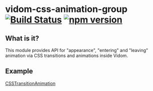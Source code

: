 # vidom-css-animation-group [![Build Status](https://secure.travis-ci.org/dfilatov/vidom-css-animation-group.png)](http://travis-ci.org/dfilatov/vidom-css-animation-group) [![npm version](https://badge.fury.io/js/vidom-css-animation-group.svg)](http://badge.fury.io/js/vidom-css-animation-group)

## What is it?

This module provides API for "appearance", "entering" and "leaving" animation via CSS transitions and animations inside Vidom.

## Example

[CSSTransitionAnimation](https://dfilatov.github.io/vidom-css-animation-group/)
